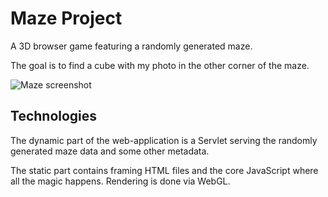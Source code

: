 # Maze Project

A 3D browser game featuring a randomly generated maze.

The goal is to find a cube with my photo in the other corner of the maze.

![Maze screenshot](https://raw.github.com/equalsdanny/maze/master/screenshot.png)

## Technologies

The dynamic part of the web-application is a Servlet serving
the randomly generated maze data and some other metadata.

The static part contains framing HTML files and the core JavaScript where all the magic happens.
Rendering is done via WebGL.